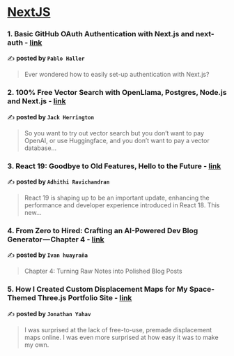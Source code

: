 
<h1><a href=https://medium.com/tag/nextjs/recommended target="_blank" rel="noopener noreferrer">NextJS</a></h1>
<h3>1. Basic GitHub OAuth Authentication with Next.js and next-auth - <a href="https://medium.com/gogrow/basic-github-oauth-authentication-with-next-js-and-next-auth-54c0947bc02b" target="_blank" rel="noopener noreferrer">link</a></h3>

✍️ **posted by `Pablo Haller`**

<blockquote>Ever wondered how to easily set-up authentication with Next.js?</blockquote>

<h3>2. 100% Free Vector Search with OpenLlama, Postgres, Node.js and Next.js - <a href="https://medium.com/javascript-in-plain-english/100-free-vector-search-with-openllama-postgres-nodejs-and-nextjs-e496856766f7" target="_blank" rel="noopener noreferrer">link</a></h3>

✍️ **posted by `Jack Herrington`**

<blockquote>So you want to try out vector search but you don’t want to pay OpenAI, or use Huggingface, and you don’t want to pay a vector database…</blockquote>

<h3>3. React 19: Goodbye to Old Features, Hello to the Future - <a href="https://medium.com/@adhithiravi/react-19-goodbye-to-old-features-hello-to-the-future-731d60d44b38" target="_blank" rel="noopener noreferrer">link</a></h3>

✍️ **posted by `Adhithi Ravichandran`**

<blockquote>React 19 is shaping up to be an important update, enhancing the performance and developer experience introduced in React 18. This new…</blockquote>

<h3>4. From Zero to Hired: Crafting an AI-Powered Dev Blog Generator — Chapter 4 - <a href="https://medium.com/@ivanhuay/from-zero-to-hired-crafting-an-ai-powered-dev-blog-generator-chapter-4-cc99dcbad4e3" target="_blank" rel="noopener noreferrer">link</a></h3>

✍️ **posted by `Ivan huayraña`**

<blockquote>Chapter 4: Turning Raw Notes into Polished Blog Posts</blockquote>

<h3>5. How I Created Custom Displacement Maps for My Space-Themed Three.js Portfolio Site - <a href="https://medium.com/javascript-in-plain-english/how-i-created-custom-displacement-maps-for-my-space-themed-three-js-portfolio-site-642b52700941" target="_blank" rel="noopener noreferrer">link</a></h3>

✍️ **posted by `Jonathan Yahav`**

<blockquote>I was surprised at the lack of free-to-use, premade displacement maps online. I was even more surprised at how easy it was to make my own.</blockquote>

